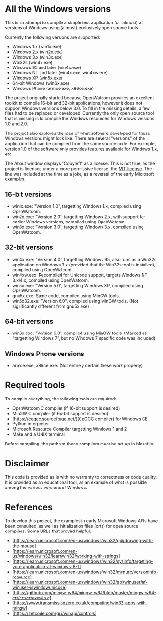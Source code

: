 # All the Windows versions

This is an attempt to compile a simple test application for (almost) all versions of Windows using (almost) exclusively open source tools.

Currently the following versions are supported:
* Windows 1.x (win1x.exe)
* Windows 2.x (win2x.exe)
* Windows 3.x (win3x.exe)
* Win32s (win4x.exe)
* Windows 95 and later (win4x.exe)
* Windows NT and later (win4x.exe, win4xw.exe)
* Windows XP (win5x.exe)
* 64-bit Windows (win6x.exe)
* Windows Phone (armce.exe, x86ce.exe)

The project originally started because OpenWatcom provides an excellent toolkit to compile 16-bit and 32-bit applications, however it does not support Windows versions below 3.0.
To fill in the missing details, a few files had to be replaced or developed.
Currently the only open source tool that is missing is to compile the Windows resources for Windows versions 1.0 and 2.0.

The project also explores the idea of what software developed for these Windows versions might look like.
There are several "versions" of the application that can be compiled from the same source code.
For example, version 1.0 of the software only provides features available for Windows 1.x, etc.

The About window displays "Copyleft" as a license.
This is not true, as the project is licensed under a more permissive license, the [MIT license](LICENSE).
The line was included at the time as a joke, as a reversal of the early Microsoft examples.

## 16-bit versions

* win1x.exe: "Version 1.0", targetting Windows 1.x, compiled using OpenWatcom.
* win2x.exe: "Version 2.0", targetting Windows 2.x, with support for earlier Windows versions, compiled using OpenWatcom.
* win3x.exe: "Version 3.0", targetting Windows 3.x, compiled using OpenWatcom.

## 32-bit versions

* win4x.exe: "Version 4.0", targetting Windows 95, also runs as a Win32s application on Windows 3.x (provided that the Win32s tool is installed), compiled using OpenWatcom.
* win4xw.eex: Recompiled for Unicode support, targets Windows NT 3.x/4.x, compiled using OpenWatcom.
* win5x.exe: "Version 5.0", targetting Windows XP, compiled using OpenWatcom.
* gnu5x.exe: Same code, compiled using MinGW tools.
* win6x32.exe: "Version 6.0", compiled using MinGW tools. (Not significantly different from gnu5x.exe)

## 64-bit versions

* win6x.exe: "Version 6.0", compiled using MinGW tools. (Marked as "targetting Windows 7", but no Windows 7 specific code was included)

## Windows Phone versions

* armce.exe, x86ce.exe: (Not entirely certain these work properly)

# Required tools

To compile everything, the following tools are required:

* OpenWatcom C compiler (if 16-bit support is desired)
* MinGW C compiler (if 64-bit support is desired)
* [https://cegcc.sourceforge.net/](CeGCC compiler) for Windows CE
* Python interpreter
* Microsoft Resource Compiler targetting Windows 1 and 2
* Make and a UNIX terminal

Before compiling, the paths to these compilers must be set up in Makefile.

# Disclaimer

This code is provided as is with no warranty to correctness or code quality.
It is provided as an educational tool, as an example of what is possible among the various versions of Windows.

# References

To develop this project, the examples in early Microsoft Windows APIs have been consulted, as well as initialization files (crts) for open source compilers.
Some URLs that proved helpful:

* [https://learn.microsoft.com/en-us/windows/win32/gdi/drawing-with-the-mouse]
* [https://learn.microsoft.com/en-us/windows/win32/learnwin32/working-with-strings]
* [https://learn.microsoft.com/en-us/windows/win32/sysinfo/targeting-your-application-at-windows-8-1]
* [https://learn.microsoft.com/en-us/windows/win32/menurc/versioninfo-resource]
* [https://learn.microsoft.com/en-us/windows/win32/api/winuser/nf-winuser-iswindowunicode]
* [https://github.com/mingw-w64/mingw-w64/blob/master/mingw-w64-crt/crt/crtexewin.c]
* [https://www.transmissionzero.co.uk/computing/win32-apps-with-mingw]
* [https://zetcode.com/gui/winapi/controls]

